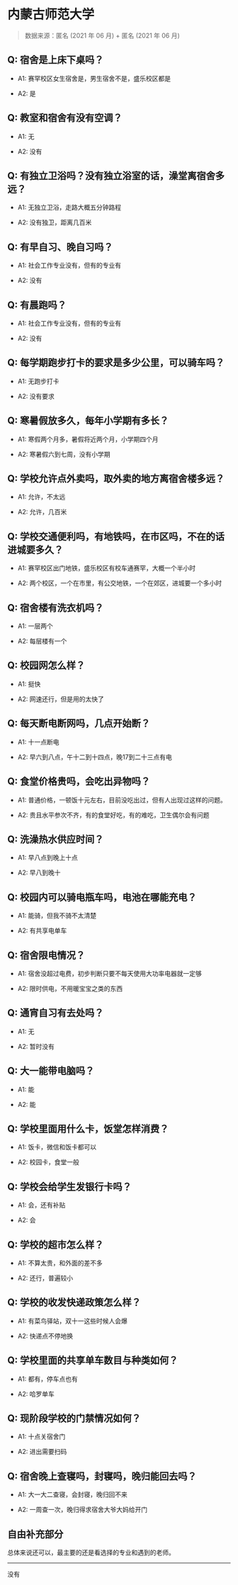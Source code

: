 # 内蒙古师范大学

> 数据来源：匿名 (2021 年 06 月) + 匿名 (2021 年 06 月)

## Q: 宿舍是上床下桌吗？

- A1: 赛罕校区女生宿舍是，男生宿舍不是，盛乐校区都是

- A2: 是

## Q: 教室和宿舍有没有空调？

- A1: 无

- A2: 没有

## Q: 有独立卫浴吗？没有独立浴室的话，澡堂离宿舍多远？

- A1: 无独立卫浴，走路大概五分钟路程

- A2: 没有独卫，距离几百米

## Q: 有早自习、晚自习吗？

- A1: 社会工作专业没有，但有的专业有

- A2: 没有

## Q: 有晨跑吗？

- A1: 社会工作专业没有，但有的专业有

- A2: 没有

## Q: 每学期跑步打卡的要求是多少公里，可以骑车吗？

- A1: 无跑步打卡

- A2: 没有要求

## Q: 寒暑假放多久，每年小学期有多长？

- A1: 寒假两个月多，暑假将近两个月，小学期四个月

- A2: 寒暑假六到七周，没有小学期

## Q: 学校允许点外卖吗，取外卖的地方离宿舍楼多远？

- A1: 允许，不太远

- A2: 允许，几百米

## Q: 学校交通便利吗，有地铁吗，在市区吗，不在的话进城要多久？

- A1: 赛罕校区出门地铁，盛乐校区有校车通赛罕，大概一个半小时

- A2: 两个校区，一个在市里，有公交地铁，一个在郊区，进城要一个多小时

## Q: 宿舍楼有洗衣机吗？

- A1: 一层两个

- A2: 每层楼有一个

## Q: 校园网怎么样？

- A1: 挺快

- A2: 网速还行，但是用的太快了

## Q: 每天断电断网吗，几点开始断？

- A1: 十一点断电

- A2: 早六到八点，午十二到十四点，晚17到二十三点有电

## Q: 食堂价格贵吗，会吃出异物吗？

- A1: 普通价格，一顿饭十元左右，目前没吃出过，但有人出现过这样的问题。

- A2: 贵且水平参次不齐，有的食堂好吃，有的难吃，卫生偶尔会有问题

## Q: 洗澡热水供应时间？

- A1: 早八点到晚上十点

- A2: 早八到晚十

## Q: 校园内可以骑电瓶车吗，电池在哪能充电？

- A1: 能骑，但我不骑不太清楚

- A2: 有共享电单车

## Q: 宿舍限电情况？

- A1: 宿舍没超过电费，初步判断只要不每天使用大功率电器就一定够

- A2: 限时供电，不用暖宝宝之类的东西

## Q: 通宵自习有去处吗？

- A1: 无

- A2: 暂时没有

## Q: 大一能带电脑吗？

- A1: 能

- A2: 能

## Q: 学校里面用什么卡，饭堂怎样消费？

- A1: 饭卡，微信和饭卡都可以

- A2: 校园卡，食堂一般

## Q: 学校会给学生发银行卡吗？

- A1: 会，还有补贴

- A2: 会

## Q: 学校的超市怎么样？

- A1: 不算太贵，和外面的差不多

- A2: 还行，普遍较小

## Q: 学校的收发快递政策怎么样？

- A1: 有菜鸟驿站，双十一这些时候人会爆

- A2: 快递点不停地换

## Q: 学校里面的共享单车数目与种类如何？

- A1: 都有，停车点也有

- A2: 哈罗单车

## Q: 现阶段学校的门禁情况如何？

- A1: 十点关宿舍门

- A2: 进出需要扫码

## Q: 宿舍晚上查寝吗，封寝吗，晚归能回去吗？

- A1: 大一大二查寝，会封寝，晚归回不来

- A2: 一周查一次，晚归得求宿舍大爷大妈给开门

## 自由补充部分

总体来说还可以，最主要的还是看选择的专业和遇到的老师。

***

没有